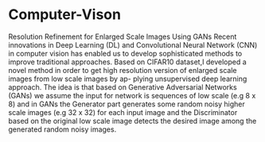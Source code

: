 # Computer-Vison
Resolution Refinement for Enlarged Scale Images Using GANs 
Recent innovations in Deep Learning (DL) and Convolutional Neural Network (CNN) in computer vision 
has enabled us to develop sophisticated methods to improve traditional approaches.
Based on CIFAR10 dataset,I developed a novel method in order to get high resolution version of enlarged 
scale images from low scale images by ap- plying unsupervised deep learning approach. 
The idea is that based on Generative Adversarial Networks (GANs) we assume the input for
network is sequences of low scale (e.g 8 x 8) and in GANs the Generator part generates some random
noisy higher scale images (e.g 32 x 32) for each input image and the Discriminator based on the original
low scale image detects the desired image among the generated random noisy images. 
